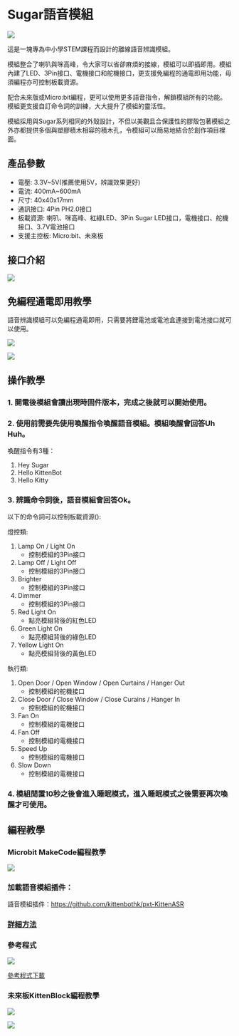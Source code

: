# Sugar語音模組

![](./images/asr.png)

這是一塊專為中小學STEM課程而設計的離線語音辨識模組。

模組整合了喇叭與咪高峰，令大家可以省卻麻煩的接線，模組可以即插即用。模組內建了LED、3Pin接口、電機接口和舵機接口，更支援免編程的通電即用功能，毋須編程亦可控制板載資源。

配合未來版或Micro:bit編程，更可以使用更多語音指令，解鎖模組所有的功能。模組更支援自訂命令詞的訓練，大大提升了模組的靈活性。

模組採用與Sugar系列相同的外殼設計，不但以美觀且合保護性的膠殼包著模組之外亦都提供多個與塑膠積木相容的積木孔，令模組可以簡易地結合於創作項目裡面。

## 產品參數

- 電壓: 3.3V~5V(推薦使用5V，辨識效果更好)
- 電流: 400mA~600mA
- 尺寸: 40x40x17mm
- 通訊接口: 4Pin PH2.0接口
- 板載資源: 喇叭、咪高峰、紅綠LED、3Pin Sugar LED接口，電機接口、舵機接口、3.7V電池接口
- 支援主控板: Micro:bit、未來板

## 接口介紹

![](./images/asr2.png)

## 免編程通電即用教學

語音辨識模組可以免編程通電即用，只需要將鋰電池或電池盒連接到電池接口就可以使用。

![](./images/asr3.png)

![](./images/asr4.png)

## 操作教學

### 1. 開電後模組會讀出現時固件版本，完成之後就可以開始使用。

### 2. 使用前需要先使用喚醒指令喚醒語音模組。模組喚醒會回答Uh Huh。

喚醒指令有3種：
1. Hey Sugar
2. Hello KittenBot
3. Hello Kitty

### 3. 辨識命令詞後，語音模組會回答Ok。

以下的命令詞可以控制板載資源():

燈控類:
1. Lamp On / Light On
   - 控制模組的3Pin接口
2. Lamp Off / Light Off
    - 控制模組的3Pin接口
3. Brighter
    - 控制模組的3Pin接口
4. Dimmer
    - 控制模組的3Pin接口
5. Red Light On
    - 點亮模組背後的紅色LED
6. Green Light On
    - 點亮模組背後的綠色LED
7. Yellow Light On
    - 點亮模組背後的黃色LED

執行類:
1. Open Door / Open Window / Open Curtains / Hanger Out
    - 控制模組的舵機接口
2. Close Door / Close Window / Close Curains / Hanger In
    - 控制模組的舵機接口
3. Fan On
    - 控制模組的電機接口
4. Fan Off
    - 控制模組的電機接口
5. Speed Up
    - 控制模組的電機接口
6. Slow Down
    - 控制模組的電機接口
    
### 4. 模組閒置10秒之後會進入睡眠模式，進入睡眠模式之後需要再次喚醒才可使用。

## 編程教學

### Microbit MakeCode編程教學

![](../PWmodules/images/mcbanner.png)

### 加載語音模組插件：

語音模組插件：https://github.com/kittenbothk/pxt-KittenASR

### [詳細方法](../../Makecode/powerBrickMC)

### 參考程式

![](./images/asr_code1.png)

[參考程式下載](https://makecode.microbit.org/_F68D6iWFUMvi)

### 未來板KittenBlock編程教學

![](../PWmodules/images/kbbanner.png)

![](./images/asr_code2.png)